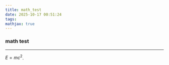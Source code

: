 ```yaml
---
title: math_test
date: 2025-10-17 00:51:24
tags:
mathjax: true
---
```


### math test
---

$E=mc^2$.
